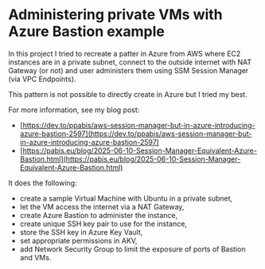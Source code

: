 Administering private VMs with Azure Bastion example
=================

In this project I tried to recreate a patter in Azure from AWS where EC2
instances are in a private subnet, connect to the outside internet with NAT
Gateway (or not) and user administers them using SSM Session Manager (via VPC
Endpoints).

This pattern is not possible to directly create in Azure but I tried my best.

For more information, see my blog post:

- [https://dev.to/ppabis/aws-session-manager-but-in-azure-introducing-azure-bastion-2597](https://dev.to/ppabis/aws-session-manager-but-in-azure-introducing-azure-bastion-2597)
- [https://pabis.eu/blog/2025-06-10-Session-Manager-Equivalent-Azure-Bastion.html](https://pabis.eu/blog/2025-06-10-Session-Manager-Equivalent-Azure-Bastion.html)

It does the following:

- create a sample Virtual Machine with Ubuntu in a private subnet,
- let the VM access the internet via a NAT Gateway,
- create Azure Bastion to administer the instance,
- create unique SSH key pair to use for the instance,
- store the SSH key in Azure Key Vault,
- set appropriate permissions in AKV,
- add Network Security Group to limit the exposure of ports of Bastion and VMs.
